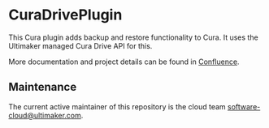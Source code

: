 # CuraDrivePlugin
This Cura plugin adds backup and restore functionality to Cura. It uses the Ultimaker managed Cura Drive API for this.

More documentation and project details can be found in [Confluence](https://confluence.ultimaker.com:8443/x/7ACc).

## Maintenance
The current active maintainer of this repository is the cloud team <software-cloud@ultimaker.com>.